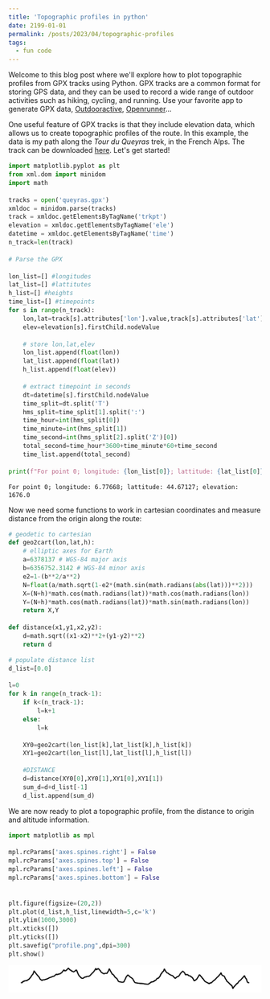 ```yaml
---
title: 'Topographic profiles in python'
date: 2199-01-01
permalink: /posts/2023/04/topographic-profiles
tags:
  - fun code
---
```


Welcome to this blog post where we'll explore how to plot topographic profiles from GPX tracks using Python. GPX tracks are a common format for storing GPS data, and they can be used to record a wide range of outdoor activities such as hiking, cycling, and running. Use your favorite app to generate GPX data, [Outdooractive](https://www.outdooractive.com/en/), [Openrunner](https://www.openrunner.com/en)... 

One useful feature of GPX tracks is that they include elevation data, which allows us to create topographic profiles of the route. In this example, the data is my path along the *Tour du Queyras* trek, in the French Alps. The track can be downloaded [here](https://drive.google.com/file/d/1iphwoXtZVGJlmsLLTDpkM-FvpMLe8eFX/view?usp=share_link). Let's get started!


```python
import matplotlib.pyplot as plt
from xml.dom import minidom
import math

tracks = open('queyras.gpx')
xmldoc = minidom.parse(tracks)
track = xmldoc.getElementsByTagName('trkpt')
elevation = xmldoc.getElementsByTagName('ele')
datetime = xmldoc.getElementsByTagName('time')
n_track=len(track)

# Parse the GPX

lon_list=[] #longitudes
lat_list=[] #lattitutes
h_list=[] #heights
time_list=[] #timepoints
for s in range(n_track):
    lon,lat=track[s].attributes['lon'].value,track[s].attributes['lat'].value
    elev=elevation[s].firstChild.nodeValue
    
    # store lon,lat,elev
    lon_list.append(float(lon))
    lat_list.append(float(lat))
    h_list.append(float(elev))
    
    # extract timepoint in seconds
    dt=datetime[s].firstChild.nodeValue
    time_split=dt.split('T')
    hms_split=time_split[1].split(':')
    time_hour=int(hms_split[0])
    time_minute=int(hms_split[1])
    time_second=int(hms_split[2].split('Z')[0])
    total_second=time_hour*3600+time_minute*60+time_second
    time_list.append(total_second)

print(f"For point 0; longitude: {lon_list[0]}; lattitude: {lat_list[0]}; elevation: {h_list[0]}")
```

    For point 0; longitude: 6.77668; lattitude: 44.67127; elevation: 1676.0


Now we need some functions to work in cartesian coordinates and measure distance from the origin along the route:


```python
# geodetic to cartesian
def geo2cart(lon,lat,h):
    # elliptic axes for Earth
    a=6378137 # WGS-84 major axis
    b=6356752.3142 # WGS-84 minor axis
    e2=1-(b**2/a**2)
    N=float(a/math.sqrt(1-e2*(math.sin(math.radians(abs(lat)))**2)))
    X=(N+h)*math.cos(math.radians(lat))*math.cos(math.radians(lon))
    Y=(N+h)*math.cos(math.radians(lat))*math.sin(math.radians(lon))
    return X,Y

def distance(x1,y1,x2,y2):
    d=math.sqrt((x1-x2)**2+(y1-y2)**2)
    return d
```


```python
# populate distance list
d_list=[0.0]

l=0
for k in range(n_track-1):
    if k<(n_track-1):
        l=k+1
    else:
        l=k
        
    XY0=geo2cart(lon_list[k],lat_list[k],h_list[k])
    XY1=geo2cart(lon_list[l],lat_list[l],h_list[l])
    
    #DISTANCE
    d=distance(XY0[0],XY0[1],XY1[0],XY1[1])
    sum_d=d+d_list[-1]
    d_list.append(sum_d)
```

We are now ready to plot a topographic profile, from the distance to origin and altitude information.


```python
import matplotlib as mpl

mpl.rcParams['axes.spines.right'] = False
mpl.rcParams['axes.spines.top'] = False
mpl.rcParams['axes.spines.left'] = False
mpl.rcParams['axes.spines.bottom'] = False


plt.figure(figsize=(20,2))
plt.plot(d_list,h_list,linewidth=5,c='k')
plt.ylim(1000,3000)
plt.xticks([])
plt.yticks([])
plt.savefig("profile.png",dpi=300)
plt.show()
```


![png](/images/topographic_output.png)
